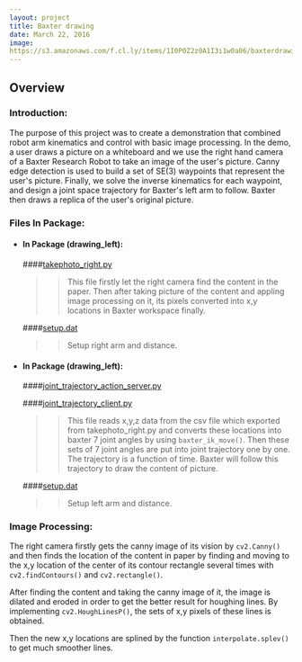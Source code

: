 ```yaml
---
layout: project
title: Baxter drawing
date: March 22, 2016
image:
https://s3.amazonaws.com/f.cl.ly/items/1I0P0Z2z0A1I3i1w0a06/baxterdrawing.jpg?v=53b4db0f
---
```


## Overview
### Introduction:


The purpose of this project was to create a demonstration that combined robot arm kinematics and control with basic image processing. In the demo, a user draws a picture on a whiteboard and we use the right hand camera of a Baxter Research Robot to take an image of the user's picture. Canny edge detection is used to build a set of SE(3) waypoints that represent the user's picture. Finally, we solve the inverse kinematics for each waypoint, and design a joint space trajectory for Baxter's left arm to follow. Baxter then draws a replica of the user's original picture.



### Files In Package:
* #### In Package (drawing_left):
	
    ####[takephoto_right.py](https://github.com/MingheJiang/baxter_drawing/blob/master/takephoto_right/takephoto_right.py)
	
	>>This file firstly let the right camera find the content in the paper. Then after taking picture of the content and appling image processing on it, its pixels converted into x,y locations in Baxter workspace finally.
	
    ####[setup.dat](https://github.com/MingheJiang/baxter_drawing/blob/master/drawing_left/setup.dat)
	>>Setup right arm and distance.
	
* #### In Package (drawing_left):

    ####[joint_trajectory_action_server.py](https://github.com/MingheJiang/baxter_drawing/blob/master/drawing_left/joint_trajectory_action_server.py)
	
    ####[joint_trajectory_client.py](https://github.com/MingheJiang/baxter_drawing/blob/master/drawing_left/joint_trajectory_client.py)
	
	>>This file reads x,y,z data from the csv file which exported from takephoto_right.py and converts these locations into baxter 7 joint angles by using `baxter_ik_move()`. Then these sets of 7 joint angles are put into joint trajectory one by one. The trajectory is a function of time. Baxter will follow this trajectory to draw the content of picture. 
	
    ####[setup.dat](https://github.com/MingheJiang/baxter_drawing/blob/master/takephoto_right/setup.dat)
	>>Setup left arm and distance.

### Image Processing:

The right camera firstly gets the canny image of its vision by `cv2.Canny()` and then finds the location of the content in paper by finding and moving to the x,y location of the center of its contour rectangle several times with `cv2.findContours()` and `cv2.rectangle()`.

After finding the content and taking the canny image of it, the image is dilated and eroded in order to get the better result for houghing lines. By implementing `cv2.HoughLinesP()`, the sets of x,y pixels of these lines is obtained. 

Then the new x,y locations are splined by the function  `interpolate.splev()` to get much smoother lines. 

